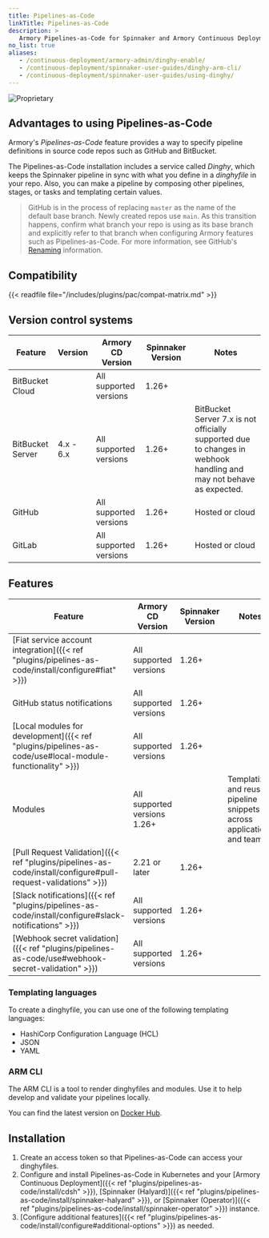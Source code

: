 ```yaml
---
title: Pipelines-as-Code
linkTitle: Pipelines-as-Code
description: >
   Armory Pipelines-as-Code for Spinnaker and Armory Continuous Deployment enables pipeline version control using GitHub or BitBucket.
no_list: true
aliases:
   - /continuous-deployment/armory-admin/dinghy-enable/
   - /continuous-deployment/spinnaker-user-guides/dinghy-arm-cli/
   - /continuous-deployment/spinnaker-user-guides/using-dinghy/
---
```


![Proprietary](/images/proprietary.svg)



## Advantages to using Pipelines-as-Code

Armory's _Pipelines-as-Code_ feature provides a way to specify pipeline definitions in source code repos such as GitHub and BitBucket.

The Pipelines-as-Code installation includes a service called _Dinghy_, which keeps the Spinnaker pipeline in sync with what you define in a _dinghyfile_ in your repo. Also, you can make a pipeline by composing other pipelines, stages, or tasks and templating certain values.

> GitHub is in the process of replacing `master` as the name of the default base branch. Newly created repos use `main`. As this transition happens, confirm what branch your repo is using as its base branch and explicitly refer to that branch when configuring Armory features such as Pipelines-as-Code. For more information, see GitHub's [Renaming](https://github.com/github/renaming) information.

## Compatibility

{{< readfile file="/includes/plugins/pac/compat-matrix.md" >}}


## Version control systems

| Feature          | Version   | Armory CD Version | Spinnaker Version |Notes                                                                                                               |
| ---------------- | --------- | ------------------------- | --------| ------- |
| BitBucket Cloud  |           | All supported versions    |  1.26+   |                                                                                |
| BitBucket Server | 4.x - 6.x | All supported versions    |  1.26+  | BitBucket Server 7.x is not officially supported due to changes in webhook handling and may not behave as expected. |
| GitHub           |           | All supported versions    |  1.26+  | Hosted or cloud |
| GitLab          |           | All supported versions    |  1.26+  | Hosted or cloud  |

## Features

| Feature       | Armory CD Version | Spinnaker Version | Notes   |
| ------------- | ----------------- | ----------------- | ------- |
| [Fiat service account integration]({{< ref "plugins/pipelines-as-code/install/configure#fiat" >}})                   | All supported versions    | 1.26+ |                 |
| GitHub status notifications                                                            | All supported versions    |   1.26+ |                                              |
| [Local modules for development]({{< ref "plugins/pipelines-as-code/use#local-module-functionality" >}}) | All supported versions    |    1.26+ |                                                  |
| Modules                                                                                | All supported versions   1.26+ |   | Templatize and reuse pipeline snippets across applications and teams |
| [Pull Request Validation]({{< ref "plugins/pipelines-as-code/install/configure#pull-request-validations" >}})        | 2.21 or later             |   1.26+ |                                                         |
| [Slack notifications]({{< ref "plugins/pipelines-as-code/install/configure#slack-notifications" >}})                 | All supported versions    |  1.26+ |                                                            |
| [Webhook secret validation]({{< ref "plugins/pipelines-as-code/use#webhook-secret-validation" >}})      | All supported versions    |    1.26+ |                                                       |

### Templating languages

To create a dinghyfile, you can use one of the following templating languages:

* HashiCorp Configuration Language (HCL)
* JSON
* YAML

### ARM CLI

The ARM CLI is a tool to render dinghyfiles and modules. Use it to help develop and validate your pipelines locally.

You can find the latest version on [Docker Hub](https://hub.docker.com/r/armory/arm-cli).

## Installation

1. Create an access token so that Pipelines-as-Code can access your dinghyfiles.
1. Configure and install Pipelines-as-Code in Kubernetes and your [Armory Continuous Deployment]({{< ref "plugins/pipelines-as-code/install/cdsh" >}}), [Spinnaker (Halyard)]({{< ref "plugins/pipelines-as-code/install/spinnaker-halyard" >}}), or [Spinnaker (Operator)]({{< ref "plugins/pipelines-as-code/install/spinnaker-operator" >}}) instance.
1. [Configure additional features]({{< ref "plugins/pipelines-as-code/install/configure#additional-options" >}}) as needed.
